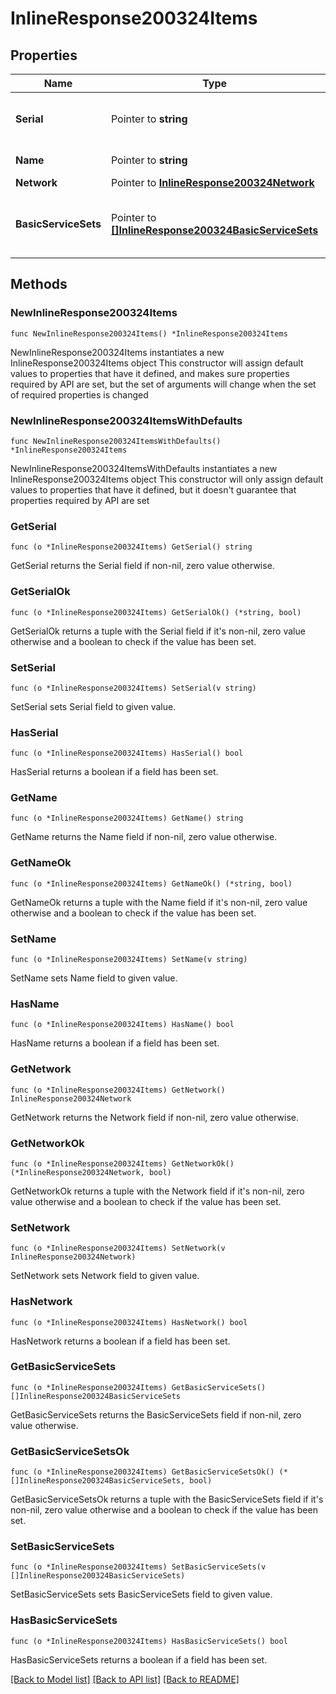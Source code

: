 # InlineResponse200324Items

## Properties

Name | Type | Description | Notes
------------ | ------------- | ------------- | -------------
**Serial** | Pointer to **string** | Unique serial number for device. | [optional] 
**Name** | Pointer to **string** | Name of device. | [optional] 
**Network** | Pointer to [**InlineResponse200324Network**](InlineResponse200324Network.md) |  | [optional] 
**BasicServiceSets** | Pointer to [**[]InlineResponse200324BasicServiceSets**](InlineResponse200324BasicServiceSets.md) | Status information for wireless access points. | [optional] 

## Methods

### NewInlineResponse200324Items

`func NewInlineResponse200324Items() *InlineResponse200324Items`

NewInlineResponse200324Items instantiates a new InlineResponse200324Items object
This constructor will assign default values to properties that have it defined,
and makes sure properties required by API are set, but the set of arguments
will change when the set of required properties is changed

### NewInlineResponse200324ItemsWithDefaults

`func NewInlineResponse200324ItemsWithDefaults() *InlineResponse200324Items`

NewInlineResponse200324ItemsWithDefaults instantiates a new InlineResponse200324Items object
This constructor will only assign default values to properties that have it defined,
but it doesn't guarantee that properties required by API are set

### GetSerial

`func (o *InlineResponse200324Items) GetSerial() string`

GetSerial returns the Serial field if non-nil, zero value otherwise.

### GetSerialOk

`func (o *InlineResponse200324Items) GetSerialOk() (*string, bool)`

GetSerialOk returns a tuple with the Serial field if it's non-nil, zero value otherwise
and a boolean to check if the value has been set.

### SetSerial

`func (o *InlineResponse200324Items) SetSerial(v string)`

SetSerial sets Serial field to given value.

### HasSerial

`func (o *InlineResponse200324Items) HasSerial() bool`

HasSerial returns a boolean if a field has been set.

### GetName

`func (o *InlineResponse200324Items) GetName() string`

GetName returns the Name field if non-nil, zero value otherwise.

### GetNameOk

`func (o *InlineResponse200324Items) GetNameOk() (*string, bool)`

GetNameOk returns a tuple with the Name field if it's non-nil, zero value otherwise
and a boolean to check if the value has been set.

### SetName

`func (o *InlineResponse200324Items) SetName(v string)`

SetName sets Name field to given value.

### HasName

`func (o *InlineResponse200324Items) HasName() bool`

HasName returns a boolean if a field has been set.

### GetNetwork

`func (o *InlineResponse200324Items) GetNetwork() InlineResponse200324Network`

GetNetwork returns the Network field if non-nil, zero value otherwise.

### GetNetworkOk

`func (o *InlineResponse200324Items) GetNetworkOk() (*InlineResponse200324Network, bool)`

GetNetworkOk returns a tuple with the Network field if it's non-nil, zero value otherwise
and a boolean to check if the value has been set.

### SetNetwork

`func (o *InlineResponse200324Items) SetNetwork(v InlineResponse200324Network)`

SetNetwork sets Network field to given value.

### HasNetwork

`func (o *InlineResponse200324Items) HasNetwork() bool`

HasNetwork returns a boolean if a field has been set.

### GetBasicServiceSets

`func (o *InlineResponse200324Items) GetBasicServiceSets() []InlineResponse200324BasicServiceSets`

GetBasicServiceSets returns the BasicServiceSets field if non-nil, zero value otherwise.

### GetBasicServiceSetsOk

`func (o *InlineResponse200324Items) GetBasicServiceSetsOk() (*[]InlineResponse200324BasicServiceSets, bool)`

GetBasicServiceSetsOk returns a tuple with the BasicServiceSets field if it's non-nil, zero value otherwise
and a boolean to check if the value has been set.

### SetBasicServiceSets

`func (o *InlineResponse200324Items) SetBasicServiceSets(v []InlineResponse200324BasicServiceSets)`

SetBasicServiceSets sets BasicServiceSets field to given value.

### HasBasicServiceSets

`func (o *InlineResponse200324Items) HasBasicServiceSets() bool`

HasBasicServiceSets returns a boolean if a field has been set.


[[Back to Model list]](../README.md#documentation-for-models) [[Back to API list]](../README.md#documentation-for-api-endpoints) [[Back to README]](../README.md)



